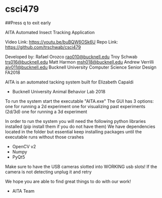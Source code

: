 # csci479

##Press q to exit early

AITA
Automated Insect Tracking Application

Video Link: https://youtu.be/buBQW6OSk6U
Repo Link: https://github.com/trschwab/csci479

Developed by:
Rafael Orozco rao010@bucknell.edu
Troy Schwab trs016@bucknell.edu
Matt Harmon msh018@bucknell.edu
Andrew Verrilli ajv011@bucknell.edu
Bucknell University Computer Science Senior Design FA2018

AITA is an automated tacking system built for Elizabeth Capaldi 
- Bucknell University Animal Behavior Lab 2018

To run the system start the executable "AITA.exe"
The GUI has 3 options: 
one for running a 2d experiment
one for visualizing past experiments (2d/3d)
one for running a 3d experiment

In order to run the system you will need the following python libraries installed (pip install them if you do not have them)
We have dependencies located in the folder but essential keep installing packages until the executable runs without those crashes
 - OpenCV v2
 - Numpy
 - PyQt5

Make sure to have the USB cameras slotted into WORKING usb slots! If the camera is not detecting unplug it and retry


We hope you are able to find great things to do with our work!
 - AITA Team
